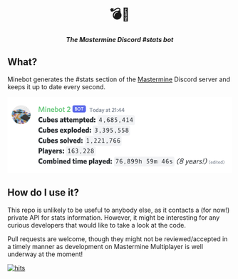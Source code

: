 <h1 align=center>💣🤖</h1>
<h5 align=center>The Mastermine Discord #stats bot</h5>

## What?

Minebot generates the #stats section of the [Mastermine](https://mastermine.app/)
Discord server and keeps it up to date every second.

![screenshot](img/screenshot.png)

## How do I use it?

This repo is unlikely to be useful to anybody else, as it contacts a (for now!)
private API for stats information. However, it might be interesting for any curious
developers that would like to take a look at the code.

Pull requests are welcome, though they might not be reviewed/accepted in a timely
manner as development on Mastermine Multiplayer is well underway at the moment!

[![hits](https://hitsbadge.vercel.app/api/badge?id=minebot-readme)](https://github.com/adamsoutar/hitsbadge)

